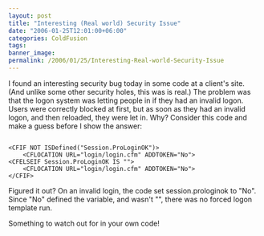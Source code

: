 ```yaml
---
layout: post
title: "Interesting (Real world) Security Issue"
date: "2006-01-25T12:01:00+06:00"
categories: ColdFusion 
tags: 
banner_image: 
permalink: /2006/01/25/Interesting-Real-world-Security-Issue
---
```


I found an interesting security bug today in some code at a client's site. (And unlike some other security holes, this was is real.) The problem was that the logon system was letting people in if they had an invalid logon. Users were correctly blocked at first, but as soon as they had an invalid logon, and then reloaded, they were let in. Why? Consider this code and make a guess before I show the answer:
<!--more-->
<code>
&lt;CFIF NOT ISDefined("Session.ProLoginOK")&gt;
	&lt;CFLOCATION URL="login/login.cfm" ADDTOKEN="No"&gt;
&lt;CFELSEIF Session.ProLoginOK IS ""&gt;
	&lt;CFLOCATION URL="login/login.cfm" ADDTOKEN="No"&gt;
&lt;/CFIF&gt;
</code>

Figured it out? On an invalid login, the code set session.prologinok to "No". Since "No" defined the variable, and wasn't "", there was no forced logon template run. 

Something to watch out for in your own code!